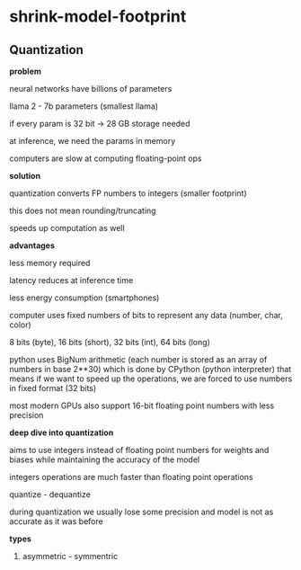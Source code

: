 # shrink-model-footprint

## Quantization

**problem**

neural networks have billions of parameters

llama 2 - 7b parameters (smallest llama)

if every param is 32 bit → 28 GB storage needed

at inference, we need the params in memory

computers are slow at computing floating-point ops

**solution**

quantization converts FP numbers to integers (smaller footprint)

this does not mean rounding/truncating

speeds up computation as well

**advantages**

less memory required

latency reduces at inference time

less energy consumption (smartphones)

computer uses fixed numbers of bits to represent any data (number, char, color)

8 bits (byte), 16 bits (short), 32 bits (int), 64 bits (long)

python uses BigNum arithmetic (each number is stored as an array of numbers in base 2**30) which is done by CPython (python interpreter) that means if we want to speed up the operations, we are forced to use numbers in fixed format (32 bits)

most modern GPUs also support 16-bit floating point numbers with less precision

**deep dive into quantization**

aims to use integers instead of floating point numbers for weights and biases while maintaining the accuracy of the model

integers operations are much faster than floating point operations

quantize - dequantize

during quantization we usually lose some precision and model is not as accurate as it was before

**types**

1) asymmetric - symmentric
